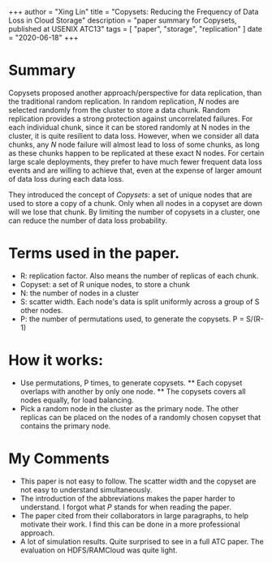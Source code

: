 +++
author = "Xing Lin"
title = "Copysets: Reducing the Frequency of Data Loss in Cloud Storage"
description = "paper summary for Copysets, published at USENIX ATC13"
tags = [
    "paper",
    "storage",
    "replication"
]
date = "2020-06-18"
+++

# Summary
Copysets proposed another approach/perspective for data replication, than the traditional random replication. 
In random replication, *N* nodes are selected randomly from the cluster to store a data chunk.
Random replication provides a strong protection against uncorrelated failures. 
For each individual chunk, since it can be stored randomly at N nodes in the cluster, 
it is quite resilient to data loss. However, when we consider all data chunks, 
any *N* node failure will almost lead to loss of some chunks, as long as these chunks happen to be replicated at these exact N nodes. For certain large scale
deployments, they prefer to have much fewer frequent data loss events and are willing
to achieve that, even at the expense of larger amount of data loss during each data loss.

They introduced the concept of *Copysets*: a set of unique nodes that are used to store
a copy of a chunk. Only when all nodes in a copyset are down will we lose that chunk. 
By limiting the number of copysets in a  cluster, one can reduce the number of 
data loss probability. 

# Terms used in the paper.  
* R: replication factor. Also means the number of replicas of each chunk. 
* Copyset: a set of R unique nodes, to store a chunk
* N: the number of nodes in a cluster
* S: scatter width. Each node's data is split uniformly across a group of S other nodes. 
* P: the number of permutations used, to generate the copysets. P = S/(R-1)

# How it works:  
* Use permutations, P times, to generate copysets. 
** Each copyset overlaps with another by only one node. 
** The copysets covers all nodes equally, for load balancing.
* Pick a random node in the cluster as the primary node. The other replicas can 
be placed on the nodes of a randomly chosen copyset that contains the primary node.

# My Comments
* This paper is not easy to follow. The scatter width and the copyset are 
not easy to understand simultaneously. 
* The introduction of the abbreviations makes the paper harder to understand. I 
forgot what *P* stands for when reading the paper. 
* The paper cited from their collaborators in large paragraphs, to help motivate
their work. I find this can be done in a more professional approach. 
* A lot of simulation results. Quite surprised to see in a full ATC paper. 
The evaluation on HDFS/RAMCloud was quite light. 
